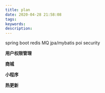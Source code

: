 ```yaml
---
title: plan
date: 2020-04-28 21:58:08
tags:
keywords:
description:
---
```


spring boot redis MQ jpa/mybatis poi security 



<!--more-->

**用户权限管理**

**商城**

**小程序**

**热更新**


